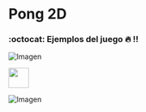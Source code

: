 # Pong 2D

### :octocat: Ejemplos del juego :fire: !!

![Imagen](./Documentation/video1.gif "Resultado al perder")

<img src="./Documentation/video1.gif" width="40" height="40" />

![Imagen](./Documentation/video2.gif "Resultado al ganar")
